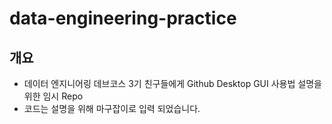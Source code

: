 # data-engineering-practice

## 개요
- 데이터 엔지니어링 데브코스 3기 친구들에게 Github Desktop GUI 사용법 설명을 위한 임시 Repo
- 코드는 설명을 위해 마구잡이로 입력 되었습니다.